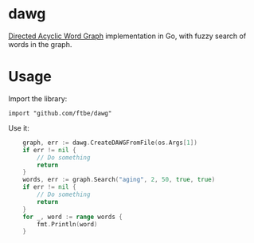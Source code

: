 # dawg

[Directed Acyclic Word Graph](http://en.wikipedia.org/wiki/Directed_acyclic_word_graph) implementation in Go, with fuzzy search of words in the graph.

# Usage

Import the library:

    import "github.com/ftbe/dawg"

Use it:
```go
    graph, err := dawg.CreateDAWGFromFile(os.Args[1])
    if err != nil {
        // Do something
        return
    }
    words, err := graph.Search("aging", 2, 50, true, true)
    if err != nil {
        // Do something
        return
    }
    for _, word := range words {
        fmt.Println(word)
    }
```
